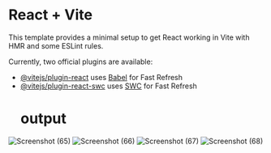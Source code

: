 # React + Vite

This template provides a minimal setup to get React working in Vite with HMR and some ESLint rules.

Currently, two official plugins are available:

- [@vitejs/plugin-react](https://github.com/vitejs/vite-plugin-react/blob/main/packages/plugin-react/README.md) uses [Babel](https://babeljs.io/) for Fast Refresh
- [@vitejs/plugin-react-swc](https://github.com/vitejs/vite-plugin-react-swc) uses [SWC](https://swc.rs/) for Fast Refresh
  # output
  
![Screenshot (65)](https://github.com/user-attachments/assets/795a80c1-ebf5-42fb-a36c-335dfccd37a0)
![Screenshot (66)](https://github.com/user-attachments/assets/65a4288e-c403-4fb2-a2f0-e10958f3a6e7)
![Screenshot (67)](https://github.com/user-attachments/assets/ee05bcbb-94da-470c-8c28-aaeb337b2f2a)
![Screenshot (68)](https://github.com/user-attachments/assets/7538d1d1-13f9-4100-b5d9-5ede280a8e87)
